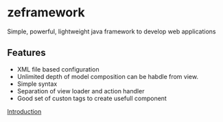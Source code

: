 # zeframework
Simple, powerful, lightweight java framework to develop web applications

## Features
* XML file based configuration
* Unlimited depth of model composition can be habdle from view.
* Simple syntax
* Separation of view loader and action handler
* Good set of custon tags to create usefull component

[Introduction](tutorial/introduction.rd)